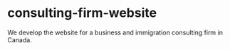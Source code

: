 # consulting-firm-website
We develop the website for a business and immigration consulting firm in Canada. 
